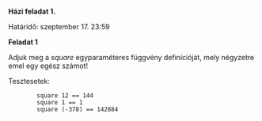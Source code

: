 **Házi feladat 1.**

Határidő: szeptember 17. 23:59

**Feladat 1**

Adjuk meg a *square* egyparaméteres függvény definícióját, mely négyzetre emel egy egész számot!

Tesztesetek:

            square 12 == 144
            square 1 == 1
            square (-378) == 142884